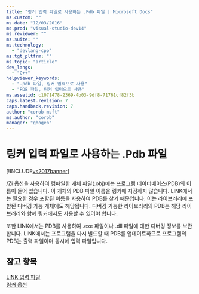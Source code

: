 ```yaml
---
title: "링커 입력 파일로 사용하는 .Pdb 파일 | Microsoft Docs"
ms.custom: ""
ms.date: "12/03/2016"
ms.prod: "visual-studio-dev14"
ms.reviewer: ""
ms.suite: ""
ms.technology: 
  - "devlang-cpp"
ms.tgt_pltfrm: ""
ms.topic: "article"
dev_langs: 
  - "C++"
helpviewer_keywords: 
  - ".pdb 파일, 링커 입력으로 사용"
  - "PDB 파일, 링커 입력으로 사용"
ms.assetid: c1071478-2369-4b03-9df8-71761cf82f3b
caps.latest.revision: 7
caps.handback.revision: 7
author: "corob-msft"
ms.author: "corob"
manager: "ghogen"
---
```

# 링커 입력 파일로 사용하는 .Pdb 파일
[!INCLUDE[vs2017banner](../../assembler/inline/includes/vs2017banner.md)]

\/Zi 옵션을 사용하여 컴파일한 개체 파일\(.obj\)에는 프로그램 데이터베이스\(PDB\)의 이름이 들어 있습니다.  이 개체의 PDB 파일 이름을 링커에 지정하지 않습니다. LINK에서는 필요한 경우 포함된 이름을 사용하여 PDB를 찾기 때문입니다.  이는 라이브러리에 포함된 디버깅 가능 개체에도 해당됩니다. 디버깅 가능한 라이브러리의 PDB는 해당 라이브러리와 함께 링커에서도 사용할 수 있어야 합니다.  
  
 또한 LINK에서는 PDB를 사용하여 .exe 파일이나 .dll 파일에 대한 디버깅 정보를 보관합니다.  LINK에서는 프로그램을 다시 빌드할 때 PDB를 업데이트하므로 프로그램의 PDB는 출력 파일이며 동시에 입력 파일입니다.  
  
## 참고 항목  
 [LINK 입력 파일](../../build/reference/link-input-files.md)   
 [링커 옵션](../../build/reference/linker-options.md)